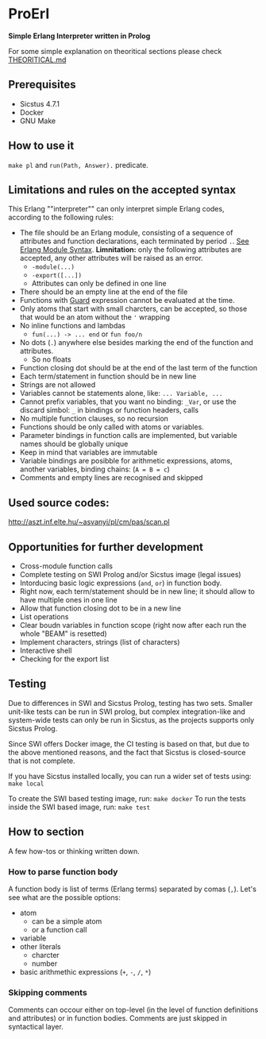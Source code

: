 #  ProErl
**Simple Erlang Interpreter written in Prolog**

For some simple explanation on theoritical sections please check [THEORITICAL.md](THEORITICAL.md)

## Prerequisites
- Sicstus 4.7.1
- Docker
- GNU Make

## How to use it
`make pl` and `run(Path, Answer).` predicate. 

## Limitations and rules on the accepted syntax

This Erlang ""interpreter"" can only interpret simple Erlang codes, according to the following rules:

- The file should be an Erlang module, consisting of a sequence of attributes and function declarations, each terminated by period `.`. [See Erlang Module Syntax](https://www.erlang.org/doc/reference_manual/modules.html#module-syntax). **Limnitation:** only the following attributes are accepted, any other attributes will be raised as an error.
  - `-module(...)`
  - `-export([...])`
  - Attributes can only be defined in one line
- There should be an empty line at the end of the file
- Functions with [Guard](https://www.erlang.org/doc/reference_manual/expressions.html#guard-sequences) expression cannot be evaluated at the time.
- Only atoms that start with small charcters, can be accepted, so those that would be an atom without the `'` wrapping
- No inline functions and lambdas
  - `fun(...) -> ... end` or `fun foo/n`
- No dots (`.`) anywhere else besides marking the end of the function and attributes.
  - So no floats
- Function closing dot should be at the end of the last term of the function 
- Each term/statement in function should be in new line
- Strings are not allowed 
- Variables cannot be statements alone, like: `... Variable, ...`
- Cannot prefix variables, that you want no binding: `_Var`, or use the discard simbol: `_` in bindings or function headers, calls
- No multiple function clauses, so no recursion
- Functions should be only called with atoms or variables.
- Parameter bindings in function calls are implemented, but variable names should be globally unique
- Keep in mind that variables are immutable
- Variable bindings are posibble for arithmetic expressions, atoms, another variables, binding chains: (`A = B = c`)
- Comments and empty lines are recognised and skipped 

## Used source codes:
http://aszt.inf.elte.hu/~asvanyi/pl/cm/pas/scan.pl


## Opportunities for further development
- Cross-module function calls
- Complete testing on SWI Prolog and/or Sicstus image (legal issues)
- Intorducing basic logic expressions (`and`, `or`) in function body.
- Right now, each term/statement should be in new line; it should allow to have multiple ones in one line
- Allow that function closing dot to be in a new line
- List operations
- Clear boudn variables in function scope (right now after each run the whole "BEAM" is resetted)
- Implement characters, strings (list of characters)
- Interactive shell
- Checking for the export list 


## Testing 
Due to differences in SWI and Sicstus Prolog, testing has two sets. Smaller
unit-like tests can be run in SWI prolog, but complex integration-like and 
system-wide tests can only be run in Sicstus, as the projects supports only
Sicstus Prolog.

Since SWI offers Docker image, the CI testing is based on that, but due to the above
mentioned reasons, and the fact that Sicstus is closed-source that is not complete.

If you have Sicstus installed locally, you can run a wider set of tests using:
`make local`

To create the SWI based testing image, run: `make docker` 
To run the tests inside the SWI based image, run: `make test`

## How to section

A few how-tos or thinking written down.

### How to parse function body

A function body is list of terms (Erlang terms) separated by comas (`,`). Let's see what are the possible options:
- atom
  - can be a simple atom
  - or a function call
- variable
- other literals
  - charcter
  - number
- basic arithmethic expressions (`+`, `-`, `/`, `*`)

### Skipping comments

Comments can occour either on top-level (in the level of function definitions and attributes)
or in function bodies. Comments are just skipped in syntactical layer.
